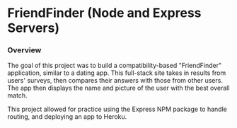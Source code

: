 # FriendFinder (Node and Express Servers)

### Overview

The goal of this project was to build a compatibility-based "FriendFinder" application, similar to a dating app. This full-stack site takes in results from users' surveys, then compares their answers with those from other users. The app then displays the name and picture of the user with the best overall match.

This project allowed for practice using the Express NPM package to handle routing, and deploying an app to Heroku.
